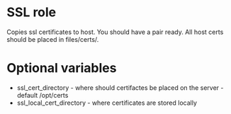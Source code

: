 # SSL role

Copies ssl certificates to host. You should have a pair ready.
All host certs should be placed in files/certs/<host name>.

# Optional variables

* ssl_cert_directory - where should certifactes be placed on the server - default /opt/certs
* ssl_local_cert_directory - where certificates are stored locally

